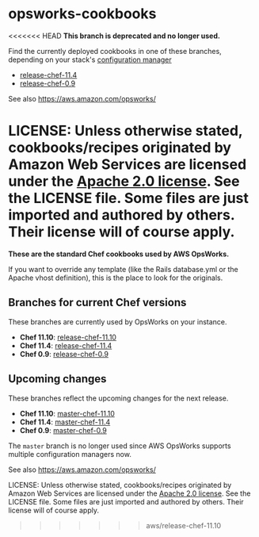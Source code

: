 opsworks-cookbooks
==================

<<<<<<< HEAD
**This branch is deprecated and no longer used.**

Find the currently deployed cookbooks in one of these branches, depending on your stack's
[configuration manager](http://docs.aws.amazon.com/opsworks/latest/APIReference/API_CreateStack.html)
- [release-chef-11.4](https://github.com/aws/opsworks-cookbooks/tree/release-chef-11.4)
- [release-chef-0.9](https://github.com/aws/opsworks-cookbooks/tree/release-chef-0.9)

See also <https://aws.amazon.com/opsworks/>

LICENSE: Unless otherwise stated, cookbooks/recipes originated by
Amazon Web Services are licensed under the
[Apache 2.0 license](http://aws.amazon.com/apache2.0/). See the
LICENSE file. Some files are just imported and authored by
others. Their license will of course apply.
=======
**These are the standard Chef cookbooks used by AWS OpsWorks.**

If you want to override any template (like the Rails database.yml or the Apache
vhost definition), this is the place to look for the originals.

Branches for current Chef versions
----------------------------------

These branches are currently used by OpsWorks on your instance.

- **Chef 11.10**: [release-chef-11.10](https://github.com/aws/opsworks-cookbooks/tree/release-chef-11.10)
- **Chef 11.4**: [release-chef-11.4](https://github.com/aws/opsworks-cookbooks/tree/release-chef-11.4)
- **Chef 0.9**: [release-chef-0.9](https://github.com/aws/opsworks-cookbooks/tree/release-chef-0.9)

Upcoming changes
----------------

These branches reflect the upcoming changes for the next release.

- **Chef 11.10**: [master-chef-11.10](https://github.com/aws/opsworks-cookbooks/tree/master-chef-11.10)
- **Chef 11.4**: [master-chef-11.4](https://github.com/aws/opsworks-cookbooks/tree/master-chef-11.4)
- **Chef 0.9**: [master-chef-0.9](https://github.com/aws/opsworks-cookbooks/tree/master-chef-0.9)


The `master` branch is no longer used since AWS OpsWorks supports multiple
configuration managers now.

See also <https://aws.amazon.com/opsworks/>

LICENSE: Unless otherwise stated, cookbooks/recipes originated by Amazon Web Services are licensed
under the [Apache 2.0 license](http://aws.amazon.com/apache2.0/). See the LICENSE file. Some files
are just imported and authored by others. Their license will of course apply.
>>>>>>> aws/release-chef-11.10
